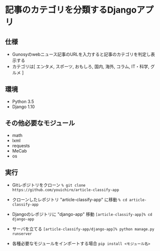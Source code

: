 # 記事のカテゴリを分類するDjangoアプリ

## 仕様
- Gunosyのwebニュース記事のURLを入力すると記事のカテゴリを判定し表示する
- カテゴリは[ エンタメ, スポーツ, おもしろ, 国内, 海外, コラム, IT・科学, グルメ ]

## 環境
- Python 3.5
- Django 1.10

## その他必要なモジュール
- math
- lxml
- requests
- MeCab
- os

## 実行
- Gitレポジトリをクローン
`% git clone https://github.com/youichiro/article-classify-app`

- クローンしたレポジトリ "article-classify-app" に移動
`% cd article-classify-app`

- Djangoのレポジトリに "django-app" 移動
`[article-classify-app]% cd django-app`

- サーバを立てる
`[article-classify-app/django-app]% python manage.py runserver`

- 各種必要なモジュールをインポートする場合
`pip install <モジュール名>`
